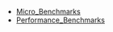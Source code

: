 - [Micro_Benchmarks](./Micro_Benchmarks/README.md)
- [Performance_Benchmarks](./Performance_Benchmarks/README.md)